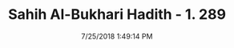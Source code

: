 ---
title        : "Sahih Al-Bukhari Hadith - 1. 289"
date         : 7/25/2018 1:49:14 PM
draft        : false
type         : "hadith"
layout       : "hadith"
BookCode     : "SHB"
VolumeNumber : "1"
HadithNumber : "289"
categories  :  ["Ghusl-If male and female organs come in close contact"]
tags  :  ["Hisham"]
---
